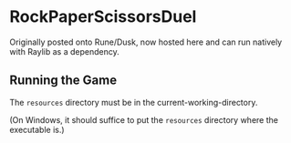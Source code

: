 # RockPaperScissorsDuel

Originally posted onto Rune/Dusk, now hosted here and can run natively with
Raylib as a dependency.

## Running the Game

The `resources` directory must be in the current-working-directory.

(On Windows, it should suffice to put the `resources` directory where the
executable is.)
